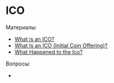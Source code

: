 # ICO

Материалы:

* [What is an ICO?](https://www.youtube.com/watch?v=4_b3c1vjUeo&t=66s)
* [What Is an ICO (Initial Coin Offering)?](https://academy.binance.com/en/articles/what-is-an-ico)
* [What Happened to the Ico?](https://hackernoon.com/what-happened-to-the-ico-wo2l37qu)


Вопросы:

*
